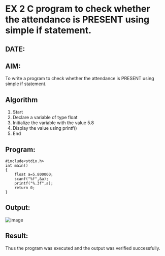 # EX 2 C program to check whether the attendance is PRESENT using simple if statement.
## DATE:
## AIM:
To write a program to check whether the attendance is PRESENT using simple if statement.

## Algorithm

1. Start
2. Declare a variable of type float
3. Initialize the variable with the value 5.8
4. Display the value using printf()
5. End   

## Program:
```
#include<stdio.h>
int main()
{
    float a=5.800000;
    scanf("%f",&a);
    printf("%.3f",a);
    return 0;
}
```

## Output:

![image](https://github.com/user-attachments/assets/732dbbf9-046a-440f-90b1-aa760acacbde)


## Result:
Thus the program was executed and the output was verified successfully.
